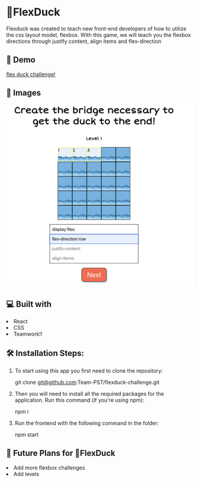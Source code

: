 # 🦆FlexDuck
 Flexduck was created to teach new front-end developers of how to utilize
 the css layout model, flexbox. With this game, we will teach you the
 flexbox directions through justify content, align items and
 flex-direction

## 🚀 Demo

[flex duck challenge!](https://flexduck-challenge.netlify.app/)

## 📸 Images
![Home page](./src/assets/images/pic02.png "Homepage")
## 💻 Built with
<li>React</li>
<li>CSS</li>
<li>Teamwork!!</li>

## 🛠️ Installation Steps:
1. To start using this app you first need to clone the repository:

    git clone git@github.com:Team-PST/flexduck-challenge.git

2. Then you will need to install all the required packages for the application. Run this command (if you're using npm):

    npm i

3. Run the frontend with the following command in the folder:

    npm start
    

## 🔮 Future Plans for 🦆FlexDuck

<li>Add more flexbox challenges</li>
<li>Add levels</li>

